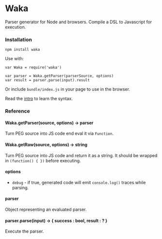 
# Waka

Parser generator for Node and browsers. Compile a DSL to Javascript for execution.

### Installation

    npm install waka

Use with:

    var Waka = require('waka')

    var parser = Waka.getParser(parserSource, options)
    var result = parser.parse(input).result

Or include `bundle/index.js` in your page to use in the browser.

Read the [intro](/Intro.md) to learn the syntax.

### Reference

#### Waka.getParser(source, options) -> parser

Turn PEG source into JS code end eval it via `Function`.

#### Waka.getRaw(source, options) -> string

Turn PEG source into JS code and return it as a string. It should be wrapped in `(function() { })` before executing.

#### options

* `debug` - if true, generated code will emit `console.log()` traces while parsing.

#### parser

Object representing an evaluated parser.

#### parser.parse(input) -> { success : bool, result : ? }

Execute the parser.
